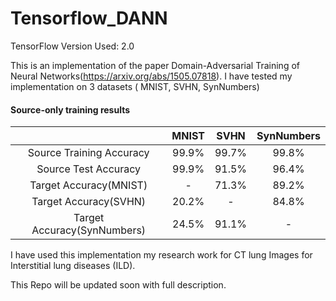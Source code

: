 # Tensorflow_DANN

TensorFlow Version Used: 2.0

This is an implementation of the paper Domain-Adversarial Training of Neural Networks(https://arxiv.org/abs/1505.07818). I have tested my implementation on 3 datasets ( MNIST, SVHN, SynNumbers)

#### Source-only training results
|                              |  MNIST       | SVHN         | SynNumbers |
| :--------------------------: | :----------: | :----------: |:----------:|
| Source Training Accuracy     | 99.9%        | 99.7%        | 99.8%      |
| Source Test Accuracy         | 99.9%        | 91.5%        | 96.4%      |
| Target Accuracy(MNIST)       | -            | 71.3%        | 89.2%      |
| Target Accuracy(SVHN)        | 20.2%        | -            | 84.8%      |
| Target Accuracy(SynNumbers)  | 24.5%        | 91.1%        | -          |


I have used this implementation my research work for CT lung Images for Interstitial lung diseases (ILD).

This Repo will be updated soon with full description.
